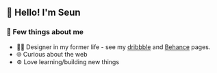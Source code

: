 ## :wave: Hello! I'm Seun

### :round_pushpin: Few things about me

- :man_artist: Designer in my former life - see my [dribbble](https://dribbble.com/SeunAgbede) and [Behance](https://www.behance.net/OluwaseunA) pages.
- :globe_with_meridians: Curious about the web
- :gear: Love learning/building new things
